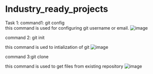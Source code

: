 # Industry_ready_projects
Task 1:
command1: git config  
this command is used for configuring git username or email.
![image](https://user-images.githubusercontent.com/100890700/195142872-8893fe8a-5150-4e8d-8f00-c47256e20381.png)

command 2: git init

this command is ued to intialization of git
![image](https://user-images.githubusercontent.com/100890700/195143212-b6bec7f8-295b-4df6-8604-cf3b4f18c26c.png)

command 3:git clone

this command is used to get files from existing repository
![image](https://user-images.githubusercontent.com/100890700/195145022-234cc2ad-50cd-42b8-9601-aefa4ae167db.png)


